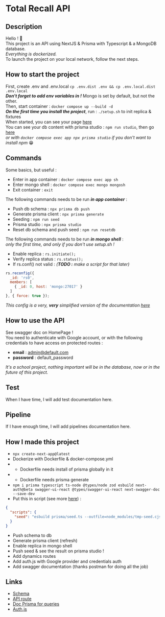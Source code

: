# Total Recall API

## Description
Hello ! 👋\
This project is an API using NextJS & Prisma with Typescript & a MongoDB database.\
_Everything is dockerized._\
To launch the project on your local network, follow the next steps.

## How to start the project
First, create .env and .env.local `cp .env.dist .env && cp .env.local.dist .env.local`\
***Don't forget to add env variables in !*** Mongo is set by default, but not the other.\
Then, start container : `docker compose up --build -d`\
***On the first time you install the project***, run : `./setup.sh` to init replica & fixtures\
When started, you can see your page [here](http://localhost:3000/)\
You can see your db content with prisma studio : `npm run studio`, then go [here](http://localhost:5555/)\
*or with `docker compose exec app npx prisma studio` if you don't want to install npm* 😁

## Commands
Some basics, but useful :
- Enter in app container : `docker compose exec app sh`
- Enter mongo shell : `docker compose exec mongo mongosh`
- Exit container : `exit`

The following commands needs to be run **_in app container_** :

- Push db schema : `npx prisma db push`
- Generate prisma client : `npx prisma generate`
- Seeding : `npm run seed`
- Prisma studio : `npx prisma studio`
- Reset db schema and push seed : `npm run resetdb`

The following commands needs to be run **_in mongo shell_** : \
*only the first time, and only if you don't use setup.sh !*

- Enable replica : `rs.initiate();`
- Verify replica status : `rs.status();`
- If rs.conf() not valid : _(**TODO :** make a script for that later)_
```js
rs.reconfig({
  _id: 'rs0',
  members: [
    { _id: 0, host: 'mongo:27017' }
  ]
}, { force: true });
```
*This config is a very, **very** simplified version of the documentation [here](https://www.mongodb.com/docs/manual/tutorial/deploy-replica-set/)*

## How to use the API
See swagger doc on HomePage !\
You need to authenticate with Google account, or with the following credentials to have access on protected routes :

- **email** : admin@default.com
- **password** : default_password

*It's a school project, nothing important will be in the database, now or in the future of this project.*

## Test
When I have time, I will add test documentation here.

## Pipeline
If I have enough time, I will add pipelines documentation here.

## How I made this project
- `npx create-next-app@latest`
- Dockerize with Dockerfile & docker-compose.yml
- - Dockerfile needs install of prisma globally in it
- - Dockerfile needs prisma generate
- `npm i prisma typescript ts-node @types/node zod esbuild next-auth@beta swagger-ui-react @types/swagger-ui-react next-swagger-doc --save-dev`
- Put this in script (see more [here](https://github.com/prisma/prisma/issues/7053)) : 
```json
{
  "scripts": {
    "seed": "esbuild prisma/seed.ts --outfile=node_modules/tmp-seed.cjs --bundle --format=cjs --external:prisma --external:@prisma/client && node node_modules/tmp-seed.cjs --preview-feature"
  }
}
```
- Push schema to db
- Generate prisma client (refresh)
- Enable replica in mongo shell
- Push seed & see the result on prisma studio !
- Add dynamics routes
- Add auth.js with Google provider and credentials auth
- Add swagger documentation (thanks postman for doing all the job)

## Links

- [Schema](https://laconsole.dev/formations/prisma/prisma-schema#relations)
- [API route](https://corbado.com/blog/nextjs-prisma)
- [Doc Prisma for queries](https://www.prisma.io/docs/orm/prisma-client/queries/filtering-and-sorting)
- [Auth.js](https://www.youtube.com/watch?v=Rs8018RO5YQ)